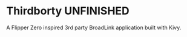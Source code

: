 # Thirdborty __**UNFINISHED**__
A Flipper Zero inspired 3rd party BroadLink application built with Kivy.
